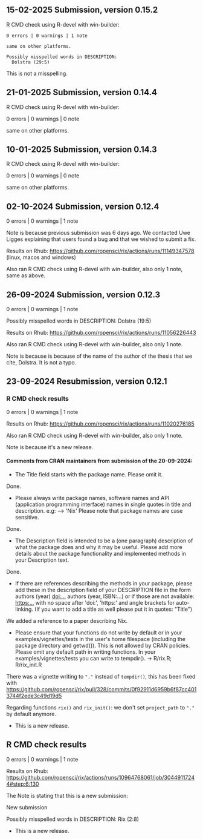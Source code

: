 ## 15-02-2025 Submission, version 0.15.2

R CMD check using R-devel with win-builder:

```
0 errors | 0 warnings | 1 note

same on other platforms.

Possibly misspelled words in DESCRIPTION:
  Dolstra (29:5)
```

This is not a misspelling.

## 21-01-2025 Submission, version 0.14.4

R CMD check using R-devel with win-builder:

0 errors | 0 warnings | 0 note

same on other platforms.

## 10-01-2025 Submission, version 0.14.3

R CMD check using R-devel with win-builder:

0 errors | 0 warnings | 0 note

same on other platforms.

## 02-10-2024 Submission, version 0.12.4

0 errors | 0 warnings | 1 note

Note is because previous submission was 6 days ago.
We contacted Uwe Ligges explaining that users found a bug and
that we wished to submit a fix.

Results on Rhub: https://github.com/ropensci/rix/actions/runs/11149347578
(linux, macos and windows)

Also ran R CMD check using R-devel with win-builder,
also only 1 note, same as above.

## 26-09-2024 Submission, version 0.12.3

0 errors | 0 warnings | 1 note

Possibly misspelled words in DESCRIPTION:
  Dolstra (19:5)

Results on Rhub: https://github.com/ropensci/rix/actions/runs/11056226443

Also ran R CMD check using R-devel with win-builder,
also only 1 note.

Note is because is because of the name of the author of the
thesis that we cite, Dolstra. It is not a typo.

## 23-09-2024 Resubmission, version 0.12.1

### R CMD check results

0 errors | 0 warnings | 1 note

Results on Rhub: https://github.com/ropensci/rix/actions/runs/11020276185

Also ran R CMD check using R-devel with win-builder,
also only 1 note.

Note is because it's a new release.

#### Comments from CRAN maintainers from submission of the 20-09-2024:

- The Title field starts with the package name. Please omit it.

Done.

- Please always write package names, software names and API (application
programming interface) names in single quotes in title and description.
e.g: --> 'Nix'
Please note that package names are case sensitive.

Done.

- The Description field is intended to be a (one paragraph) description of
what the package does and why it may be useful. Please add more details
about the package functionality and implemented methods in your
Description text.

Done.

- If there are references describing the methods in your package, please
add these in the description field of your DESCRIPTION file in the form
authors (year) <doi:...>
authors (year, ISBN:...)
or if those are not available: <https:...>
with no space after 'doi:', 'https:' and angle brackets for
auto-linking. (If you want to add a title as well please put it in
quotes: "Title")

We added a reference to a paper describing Nix.

- Please ensure that your functions do not write by default or in your
examples/vignettes/tests in the user's home filespace (including the
package directory and getwd()). This is not allowed by CRAN policies.
Please omit any default path in writing functions. In your
examples/vignettes/tests you can write to tempdir().
-> R/rix.R; R/rix_init.R

There was a vignette writing to `"."` instead of `tempdir()`, this has
been fixed with https://github.com/ropensci/rix/pull/328/commits/0f92911d6959b6f87cc4013744f2ede3c49d19d5

Regarding functions `rix()` and `rix_init()`: we don't set `project_path` to
`"."` by default anymore.

* This is a new release.

## R CMD check results

0 errors | 0 warnings | 1 note

Results on Rhub:
https://github.com/ropensci/rix/actions/runs/10964768061/job/30449117244#step:6:130

The Note is stating that this is a new submission:

New submission

Possibly misspelled words in DESCRIPTION:
  Rix (2:8)

* This is a new release.
